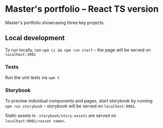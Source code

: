 # Master's portfolio – React TS version

Master's portfolio showcasing three key projects.

## Local development

To run locally, run `npm ci && npm run start` – the page will be served on `localhost:3001`

### Tests

Run the unit tests via `npm t`

### Storybook

To preview individual components and pages, start storybook by running `npm run storybook` – storybook will be served on `localhost:9001`.

Static assets in `.storybook/story-assets` are served on `localhost:9001/<asset name>`.
